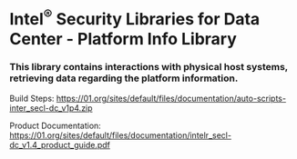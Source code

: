 # Intel<sup>®</sup> Security Libraries for Data Center  - Platform Info Library
### This library contains interactions with physical host systems, retrieving data regarding the platform information.

Build Steps: https://01.org/sites/default/files/documentation/auto-scripts-inter_secl-dc_v1p4.zip

Product Documentation: https://01.org/sites/default/files/documentation/intelr_secl-dc_v1.4_product_guide.pdf
